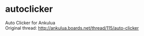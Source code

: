 # autoclicker
Auto Clicker for Ankulua<br>
Original thread: http://ankulua.boards.net/thread/115/auto-clicker
